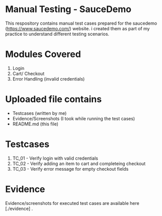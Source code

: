# Manual Testing - SauceDemo
This respository contains manual test cases  prepared for the saucedemo (https://www.saucedemo.com/) website. i created them as part of my practice to understand different testing scenarios.

# Modules Covered
1. Login
2. Cart/ Checkout
3. Error Handling (invalid credentials)

# Uploaded file contains
- Testcases (written by me)
- Evidence/Screenshots (I took while running the test cases)
- README.md (this file)

# Testcases
1. TC_01 -  Verify login with valid credentials
2. TC_02 - Verify adding an item to cart and completeing checkout
3. TC_03 - Verify error message for empty checkout fields

# Evidence
Evidence/screenshots for executed test cases are available here [./evidence] .
